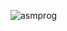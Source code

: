 ![asmprog](https://github.com/allanjade/SmProg/assets/58634970/abed45b9-ce73-461b-b787-23491f08373a)
